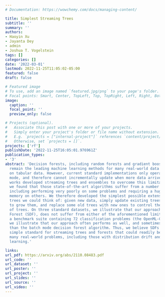 ```yaml
---
# Documentation: https://wowchemy.com/docs/managing-content/

title: Simplest Streaming Trees
subtitle: ''
summary: ''
authors:
- Haoyin Xu
- Jayanta Dey
- admin
- Joshua T. Vogelstein
tags: []
categories: []
date: '2022-03-01'
lastmod: 2022-11-25T11:05:02-05:00
featured: false
draft: false

# Featured image
# To use, add an image named `featured.jpg/png` to your page's folder.
# Focal points: Smart, Center, TopLeft, Top, TopRight, Left, Right, BottomLeft, Bottom, BottomRight.
image:
  caption: ''
  focal_point: ''
  preview_only: false

# Projects (optional).
#   Associate this post with one or more of your projects.
#   Simply enter your project's folder or file name without extension.
#   E.g. `projects = ["internal-project"]` references `content/project/deep-learning/index.md`.
#   Otherwise, set `projects = []`.
projects: ['rf']
publishDate: '2022-11-25T16:05:01.976961Z'
publication_types:
- '3'
abstract: 'Decision forests, including random forests and gradient boosting trees,
  remain the leading machine learning methods for many real-world data problems, specifically
  on tabular data. However, current standard implementations only operate in batch
  mode, and therefore cannot incrementally update when more data arrive. Several previous
  works developed streaming trees and ensembles to overcome this limitation. Nonetheless,
  we found that those state-of-the-art algorithms suffer from a number of drawbacks,
  including performing very poorly on some problems and requiring a huge amount of
  memory on others. We therefore developed the simplest possible extension of decision
  trees we could think of: given new data, simply update existing trees by continuing
  to grow them, and replace some old trees with new ones to control the total number
  of trees. On three standard datasets, we illustrate that our approach, Stream Decision
  Forest (SDF), does not suffer from either of the aforementioned limitations. In
  a benchmark suite containing 72 classification problems (the OpenML-CC18 data suite),
  we illustrate that our approach often performs as well, and sometimes better even,
  than the batch mode decision forest algorithm. Thus, we believe SDFs establish a
  simple standard for streaming trees and forests that could readily be applied to
  many real-world problems, including those with distribution drift and continual
  learning.'

links:
url_pdf: https://arxiv.org/abs/2110.08483.pdf
url_code: ''
url_dataset: ''
url_poster: ''
url_project: ''
url_slides: ''
url_source: ''
url_video: ''
---
```

